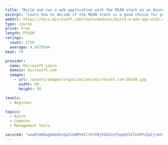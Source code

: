 ```yaml
---
title: "Build and run a web application with the MEAN stack on an Azure Linux virtual machine"
excerpt: "Learn how to decide if the MEAN stack is a good choice for you and set up a MEAN-based web application on a new Azure Linux virtual machine."
webUrl: https://docs.microsoft.com/learn/modules/build-a-web-app-with-mean-on-a-linux-vm/
type: course
price: Free
length: PT42M
ratings:
  count: 1729
  average: 4.5679584
heat: 79

provider:
  name: Microsoft Learn
  domain: microsoft.com
  images:
    - url: /assets/images/organizations/microsoft.com-50x50.jpg
      width: 50
      height: 50

levels:
  - Beginner

topics:
  - Azure
  - Compute
  - Management Tools

secured: "uewQt08DagGOVm5sQp5iOdMYm1ltPiPAjSVO2zefSpqb5XZlkVhPsZpCj+m3v4s0fgZL9GhmGu1nsG4+sQ1r9ak4Rnw94rCVKgqh37/MongaO56+2RuG3wmFV1uFEbKIqtdJ5Gaq2y4PHXRm/1lp0iRFD9Hy9m/yX/OinjC1ENFwcvejCp/AZbwtiBGEXwtJWPHvP+MpyWKX21XYcoYI5WugUSvdul3j5tAEZFG1aQdnFqaOf/XqT2JNZZA4ML0LPrEetuWdZkhxl0671zZaql9gNQPvJoYcyrmpLYHOc3oH6AFeNg4ZNIxa2hJqykazmpAfIsoO/6BDp+PnUBBdrtBZhTPWpG+LQ2F/xU08ymaaGa15U5fppgnmxz1Gu9NfFUTCOok7wgCtULFFV0zdVG7AcPiI66LRzh/mgqYwghE=;Gqxlu5djeigkYrJfzmYGlA=="
---
```


